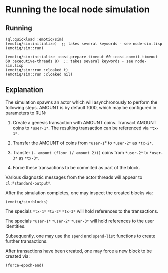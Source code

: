 # Running the local node simulation

## Running
    
    (ql:quickload :emotiq/sim)
    (emotiq/sim:initialize)  ;; takes several keywords - see node-sim.lisp
    (emotiq/sim::run)
    
    (emotiq/sim:initialize :cosi-prepare-timeout 60 :cosi-commit-timeout 60 :executive-threads 8)  ;; takes several keywords - see node-sim.lisp
	(emotiq/sim::run :cloaked t)
	(emotiq/sim::run :cloaked nil)

## Explanation    
    
The simulation spawns an actor which will asynchronously to perform
the following steps.  AMOUNT is by default 1000, which may be
configured in parameters to RUN:

  1.  Create a genesis transaction with AMOUNT coins.  Transact AMOUNT
      coins to `*user-1*`.  The resulting transaction can be referenced
      via `*tx-1*`.

  2.  Transfer the AMOUNT of coins from `*user-1`* to `*user-2*` as `*tx-2*`.

  3.  Transfer `(- amount (floor (/ amount 2)))` coins from `*user-2*` to
      `*user-3*` as `*tx-3*`.
  
  4.  Force these transactions to be commited as part of the block.
  
Various diagnostic messages from the actor threads will 
appear to `cl:*standard-output*`.

After the simulation completes, one may inspect the created blocks
via:

    (emotiq/sim:blocks)
    
The specials `*tx-1*` `*tx-2*` `*tx-3*` will hold references to the
transactions.

The specials `*user-1*` `*user-2*` `*user-3*` will hold references to the
user identities.

Subsequently, one may use the `spend` and `spend-list` functions to
create further transactions.  

After transactions have been created, one may force a new block to be
created via:

    (force-epoch-end)
    
    



